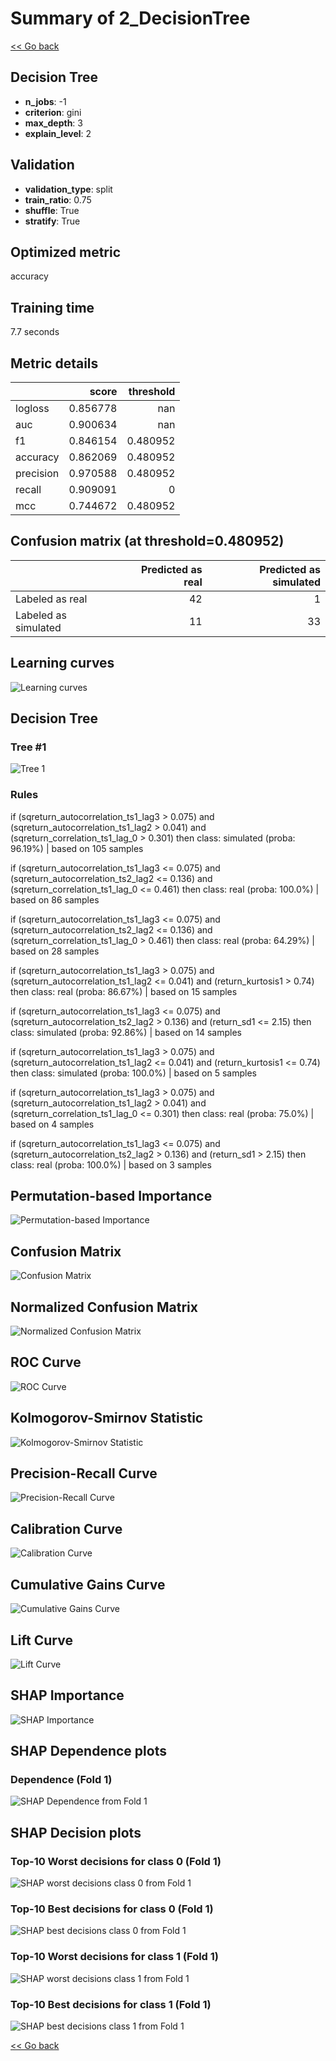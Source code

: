 # Summary of 2_DecisionTree

[<< Go back](../README.md)


## Decision Tree
- **n_jobs**: -1
- **criterion**: gini
- **max_depth**: 3
- **explain_level**: 2

## Validation
 - **validation_type**: split
 - **train_ratio**: 0.75
 - **shuffle**: True
 - **stratify**: True

## Optimized metric
accuracy

## Training time

7.7 seconds

## Metric details
|           |    score |   threshold |
|:----------|---------:|------------:|
| logloss   | 0.856778 |  nan        |
| auc       | 0.900634 |  nan        |
| f1        | 0.846154 |    0.480952 |
| accuracy  | 0.862069 |    0.480952 |
| precision | 0.970588 |    0.480952 |
| recall    | 0.909091 |    0        |
| mcc       | 0.744672 |    0.480952 |


## Confusion matrix (at threshold=0.480952)
|                      |   Predicted as real |   Predicted as simulated |
|:---------------------|--------------------:|-------------------------:|
| Labeled as real      |                  42 |                        1 |
| Labeled as simulated |                  11 |                       33 |

## Learning curves
![Learning curves](learning_curves.png)

## Decision Tree 

### Tree #1
![Tree 1](learner_fold_0_tree.svg)

### Rules

if (sqreturn_autocorrelation_ts1_lag3 > 0.075) and (sqreturn_autocorrelation_ts1_lag2 > 0.041) and (sqreturn_correlation_ts1_lag_0 > 0.301) then class: simulated (proba: 96.19%) | based on 105 samples

if (sqreturn_autocorrelation_ts1_lag3 <= 0.075) and (sqreturn_autocorrelation_ts2_lag2 <= 0.136) and (sqreturn_correlation_ts1_lag_0 <= 0.461) then class: real (proba: 100.0%) | based on 86 samples

if (sqreturn_autocorrelation_ts1_lag3 <= 0.075) and (sqreturn_autocorrelation_ts2_lag2 <= 0.136) and (sqreturn_correlation_ts1_lag_0 > 0.461) then class: real (proba: 64.29%) | based on 28 samples

if (sqreturn_autocorrelation_ts1_lag3 > 0.075) and (sqreturn_autocorrelation_ts1_lag2 <= 0.041) and (return_kurtosis1 > 0.74) then class: real (proba: 86.67%) | based on 15 samples

if (sqreturn_autocorrelation_ts1_lag3 <= 0.075) and (sqreturn_autocorrelation_ts2_lag2 > 0.136) and (return_sd1 <= 2.15) then class: simulated (proba: 92.86%) | based on 14 samples

if (sqreturn_autocorrelation_ts1_lag3 > 0.075) and (sqreturn_autocorrelation_ts1_lag2 <= 0.041) and (return_kurtosis1 <= 0.74) then class: simulated (proba: 100.0%) | based on 5 samples

if (sqreturn_autocorrelation_ts1_lag3 > 0.075) and (sqreturn_autocorrelation_ts1_lag2 > 0.041) and (sqreturn_correlation_ts1_lag_0 <= 0.301) then class: real (proba: 75.0%) | based on 4 samples

if (sqreturn_autocorrelation_ts1_lag3 <= 0.075) and (sqreturn_autocorrelation_ts2_lag2 > 0.136) and (return_sd1 > 2.15) then class: real (proba: 100.0%) | based on 3 samples





## Permutation-based Importance
![Permutation-based Importance](permutation_importance.png)
## Confusion Matrix

![Confusion Matrix](confusion_matrix.png)


## Normalized Confusion Matrix

![Normalized Confusion Matrix](confusion_matrix_normalized.png)


## ROC Curve

![ROC Curve](roc_curve.png)


## Kolmogorov-Smirnov Statistic

![Kolmogorov-Smirnov Statistic](ks_statistic.png)


## Precision-Recall Curve

![Precision-Recall Curve](precision_recall_curve.png)


## Calibration Curve

![Calibration Curve](calibration_curve_curve.png)


## Cumulative Gains Curve

![Cumulative Gains Curve](cumulative_gains_curve.png)


## Lift Curve

![Lift Curve](lift_curve.png)



## SHAP Importance
![SHAP Importance](shap_importance.png)

## SHAP Dependence plots

### Dependence (Fold 1)
![SHAP Dependence from Fold 1](learner_fold_0_shap_dependence.png)

## SHAP Decision plots

### Top-10 Worst decisions for class 0 (Fold 1)
![SHAP worst decisions class 0 from Fold 1](learner_fold_0_shap_class_0_worst_decisions.png)
### Top-10 Best decisions for class 0 (Fold 1)
![SHAP best decisions class 0 from Fold 1](learner_fold_0_shap_class_0_best_decisions.png)
### Top-10 Worst decisions for class 1 (Fold 1)
![SHAP worst decisions class 1 from Fold 1](learner_fold_0_shap_class_1_worst_decisions.png)
### Top-10 Best decisions for class 1 (Fold 1)
![SHAP best decisions class 1 from Fold 1](learner_fold_0_shap_class_1_best_decisions.png)

[<< Go back](../README.md)
